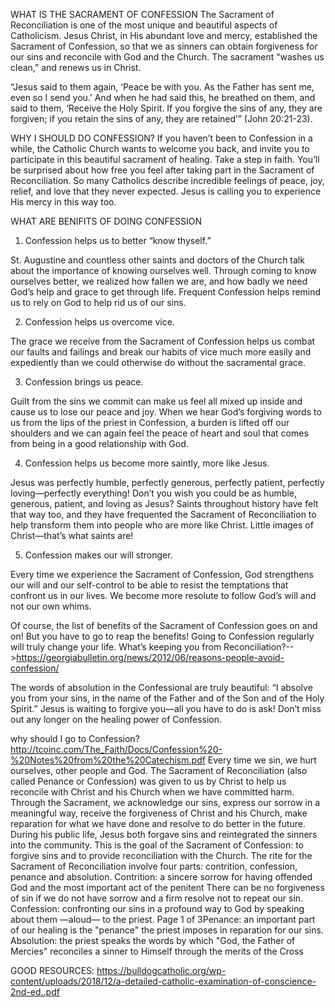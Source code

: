 WHAT IS THE SACRAMENT OF CONFESSION
The Sacrament of Reconciliation is one of the most unique and beautiful aspects of Catholicism. Jesus Christ, in His abundant love and mercy, established the Sacrament of Confession, so that we as sinners can obtain forgiveness for our sins and reconcile with God and the Church. The sacrament “washes us clean,” and renews us in Christ.

“Jesus said to them again, ‘Peace be with you. As the Father has sent me, even so I send you.’ And when he had said this, he breathed on them, and said to them, ‘Receive the Holy Spirit. If you forgive the sins of any, they are forgiven; if you retain the sins of any, they are retained’” (John 20:21-23).


WHY I SHOULD DO CONFESSION?
If you haven’t been to Confession in a while, the Catholic Church wants to welcome you back, and invite you to participate in this beautiful sacrament of healing. Take a step in faith. You’ll be surprised about how free you feel after taking part in the Sacrament of Reconciliation. So many Catholics describe incredible feelings of peace, joy, relief, and love that they never expected. Jesus is calling you to experience His mercy in this way too.

WHAT ARE BENIFITS OF DOING CONFESSION

1. Confession helps us to better “know thyself.”

St. Augustine and countless other saints and doctors of the Church talk about the importance of knowing ourselves well. Through coming to know ourselves better, we realized how fallen we are, and how badly we need God’s help and grace to get through life. Frequent Confession helps remind us to rely on God to help rid us of our sins.

2. Confession helps us overcome vice.

The grace we receive from the Sacrament of Confession helps us combat our faults and failings and break our habits of vice much more easily and expediently than we could otherwise do without the sacramental grace.

3. Confession brings us peace.

Guilt from the sins we commit can make us feel all mixed up inside and cause us to lose our peace and joy. When we hear God’s forgiving words to us from the lips of the priest in Confession, a burden is lifted off our shoulders and we can again feel the peace of heart and soul that comes from being in a good relationship with God.

4. Confession helps us become more saintly, more like Jesus.

Jesus was perfectly humble, perfectly generous, perfectly patient, perfectly loving—perfectly everything! Don’t you wish you could be as humble, generous, patient, and loving as Jesus? Saints throughout history have felt that way too, and they have frequented the Sacrament of Reconciliation to help transform them into people who are more like Christ. Little images of Christ—that’s what saints are!

5. Confession makes our will stronger.

Every time we experience the Sacrament of Confession, God strengthens our will and our self-control to be able to resist the temptations that confront us in our lives. We become more resolute to follow God’s will and not our own whims.

Of course, the list of benefits of the Sacrament of Confession goes on and on! But you have to go to reap the benefits! Going to Confession regularly will truly change your life. What’s keeping you from Reconciliation?-->https://georgiabulletin.org/news/2012/06/reasons-people-avoid-confession/

The words of absolution in the Confessional are truly beautiful: “I absolve you from your sins, in the name of the Father and of the Son and of the Holy Spirit.” Jesus is waiting to forgive you—all you have to do is ask! Don’t miss out any longer on the healing power of Confession.

why should I go to Confession? http://tcoinc.com/The_Faith/Docs/Confession%20-%20Notes%20from%20the%20Catechism.pdf
Every time we sin, we hurt ourselves, other people and God. The Sacrament of Reconciliation (also
called Penance or Confession) was given to us by Christ to help us reconcile with Christ and his
Church when we have committed harm. Through the Sacrament, we acknowledge our sins, express
our sorrow in a meaningful way, receive the forgiveness of Christ and his Church, make reparation for
what we have done and resolve to do better in the future.
During his public life, Jesus both forgave sins and reintegrated the sinners into the community. This is
the goal of the Sacrament of Confession: to forgive sins and to provide reconciliation with the Church.
The rite for the Sacrament of Reconciliation involve four parts: contrition, confession, penance and
absolution.
Contrition: a sincere sorrow for having offended God and the most important act of the penitent There
can be no forgiveness of sin if we do not have sorrow and a firm resolve not to repeat our sin.
Confession: confronting our sins in a profound way to God by speaking about them —aloud— to the
priest.
Page 1 of 3Penance: an important part of our healing is the "penance" the priest imposes in reparation for our
sins.
Absolution: the priest speaks the words by which "God, the Father of Mercies" reconciles a sinner to
Himself through the merits of the Cross


GOOD RESOURCES:
https://bulldogcatholic.org/wp-content/uploads/2018/12/a-detailed-catholic-examination-of-conscience-2nd-ed..pdf
